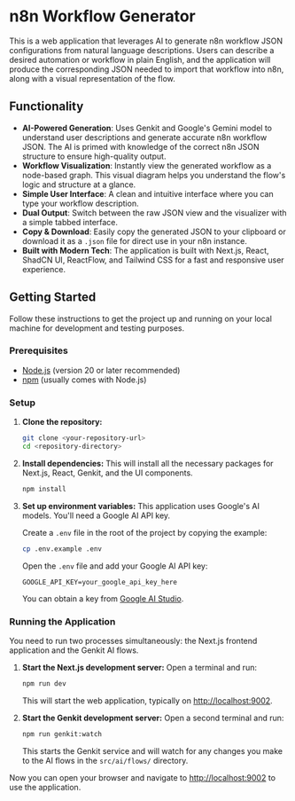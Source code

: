 # n8n Workflow Generator

This is a web application that leverages AI to generate n8n workflow JSON configurations from natural language descriptions. Users can describe a desired automation or workflow in plain English, and the application will produce the corresponding JSON needed to import that workflow into n8n, along with a visual representation of the flow.

## Functionality

-   **AI-Powered Generation**: Uses Genkit and Google's Gemini model to understand user descriptions and generate accurate n8n workflow JSON. The AI is primed with knowledge of the correct n8n JSON structure to ensure high-quality output.
-   **Workflow Visualization**: Instantly view the generated workflow as a node-based graph. This visual diagram helps you understand the flow's logic and structure at a glance.
-   **Simple User Interface**: A clean and intuitive interface where you can type your workflow description.
-   **Dual Output**: Switch between the raw JSON view and the visualizer with a simple tabbed interface.
-   **Copy & Download**: Easily copy the generated JSON to your clipboard or download it as a `.json` file for direct use in your n8n instance.
-   **Built with Modern Tech**: The application is built with Next.js, React, ShadCN UI, ReactFlow, and Tailwind CSS for a fast and responsive user experience.

## Getting Started

Follow these instructions to get the project up and running on your local machine for development and testing purposes.

### Prerequisites

-   [Node.js](https://nodejs.org/en) (version 20 or later recommended)
-   [npm](https://www.npmjs.com/) (usually comes with Node.js)

### Setup

1.  **Clone the repository:**
    ```bash
    git clone <your-repository-url>
    cd <repository-directory>
    ```

2.  **Install dependencies:**
    This will install all the necessary packages for Next.js, React, Genkit, and the UI components.
    ```bash
    npm install
    ```

3.  **Set up environment variables:**
    This application uses Google's AI models. You'll need a Google AI API key.
    
    Create a `.env` file in the root of the project by copying the example:
    ```bash
    cp .env.example .env
    ```
    
    Open the `.env` file and add your Google AI API key:
    ```
    GOOGLE_API_KEY=your_google_api_key_here
    ```
    You can obtain a key from [Google AI Studio](https://aistudio.google.com/app/apikey).

### Running the Application

You need to run two processes simultaneously: the Next.js frontend application and the Genkit AI flows.

1.  **Start the Next.js development server:**
    Open a terminal and run:
    ```bash
    npm run dev
    ```
    This will start the web application, typically on [http://localhost:9002](http://localhost:9002).

2.  **Start the Genkit development server:**
    Open a second terminal and run:
    ```bash
    npm run genkit:watch
    ```
    This starts the Genkit service and will watch for any changes you make to the AI flows in the `src/ai/flows/` directory.

Now you can open your browser and navigate to [http://localhost:9002](http://localhost:9002) to use the application.

